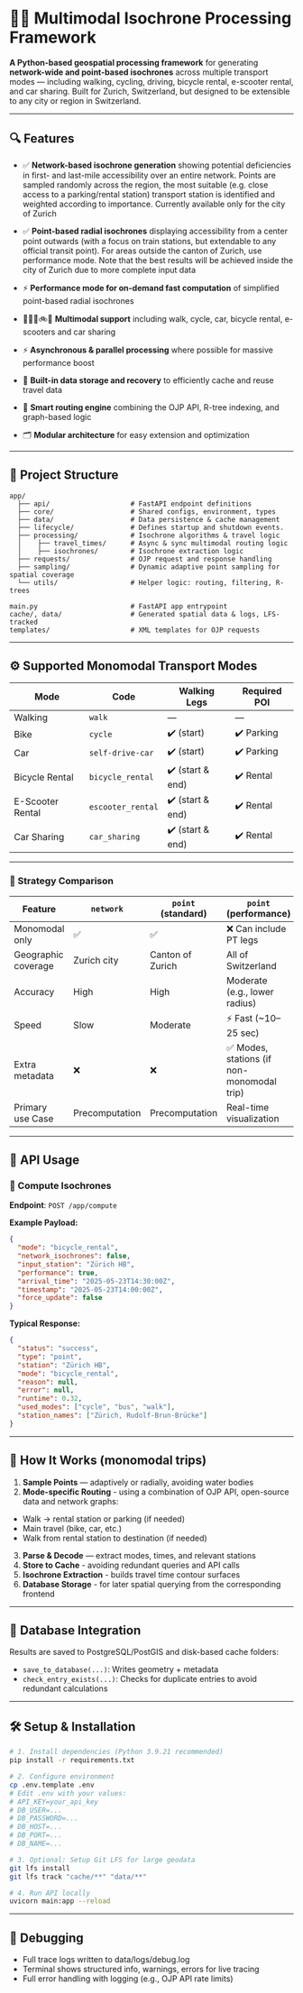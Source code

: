 # 🚶‍♂️ Multimodal Isochrone Processing Framework

**A Python-based geospatial processing framework** for generating **network-wide and point-based isochrones** across multiple transport modes — including walking, cycling, driving, bicycle rental, e-scooter rental, and car sharing. Built for Zurich, Switzerland, but designed to be extensible to any city or region in Switzerland.

---

## 🔍 Features

- ✅ **Network-based isochrone generation** showing potential deficiencies in first- and last-mile accessibility over an entire network. Points are sampled randomly across the region, the most suitable (e.g. close access to a parking/rental station) transport station is identified and weighted according to importance. Currently available only for the city of Zurich

- ✅ **Point-based radial isochrones** displaying accessibility from a center point outwards (with a focus on train stations, but extendable to any official transit point). For areas outside the canton of Zurich, use performance mode. Note that the best results will be achieved inside the city of Zurich due to more complete input data

- ⚡ **Performance mode for on-demand fast computation** of simplified point-based radial isochrones

- 🚶‍♂️🛴🚲🚗 **Multimodal support** including walk, cycle, car, bicycle rental, e-scooters and car sharing

- ⚡ **Asynchronous & parallel processing** where possible for massive performance boost

- 💾 **Built-in data storage and recovery** to efficiently cache and reuse travel data

- 🧠 **Smart routing engine** combining the OJP API, R-tree indexing, and graph-based logic

- 🗂 **Modular architecture** for easy extension and optimization

---

## 📁 Project Structure

```
app/
  ├── api/                    # FastAPI endpoint definitions
  ├── core/                   # Shared configs, environment, types
  ├── data/                   # Data persistence & cache management
  ├── lifecycle/              # Defines startup and shutdown events.  
  ├── processing/             # Isochrone algorithms & travel logic
  │    ├── travel_times/      # Async & sync multimodal routing logic
  │    ├── isochrones/        # Isochrone extraction logic
  ├── requests/               # OJP request and response handling
  ├── sampling/               # Dynamic adaptive point sampling for spatial coverage
  └── utils/                  # Helper logic: routing, filtering, R-trees

main.py                       # FastAPI app entrypoint
cache/, data/                 # Generated spatial data & logs, LFS-tracked
templates/                    # XML templates for OJP requests
```

---

## ⚙️ Supported Monomodal Transport Modes

| Mode             | Code             | Walking Legs     | Required POI  |
|------------------|------------------|------------------|-------------- |
| Walking          | `walk`           | —                | —             |
| Bike             | `cycle`          | ✔️ (start)       | ✔️ Parking   |
| Car              | `self-drive-car` | ✔️ (start)       | ✔️ Parking   |
| Bicycle Rental   | `bicycle_rental` | ✔️ (start & end) | ✔️ Rental    |
| E-Scooter Rental | `escooter_rental`| ✔️ (start & end) | ✔️ Rental    |
| Car Sharing      | `car_sharing`    | ✔️ (start & end) | ✔️ Rental    |

---

### 🔁 Strategy Comparison

| Feature                   | `network`      | `point` (standard) | `point` (performance)                      |
| ------------------------- | -------------- | ------------------ | -------------------------------------------|
| Monomodal only            | ✅             | ✅                | ❌ Can include PT legs                     |
| Geographic coverage       | Zurich city    | Canton of Zurich   | All of Switzerland                         |
| Accuracy                  | High           | High               | Moderate (e.g., lower radius)              |
| Speed                     | Slow           | Moderate           | ⚡ Fast (~10–25 sec)                       |
| Extra metadata            | ❌            | ❌                 | ✅ Modes, stations (if non-monomodal trip) |
| Primary use Case          | Precomputation | Precomputation     | Real-time visualization                    |

---

## 🚀 API Usage

### 🔄 Compute Isochrones

**Endpoint**: `POST /app/compute`

**Example Payload:**

```json
{
  "mode": "bicycle_rental",
  "network_isochrones": false,
  "input_station": "Zürich HB",
  "performance": true,
  "arrival_time": "2025-05-23T14:30:00Z",
  "timestamp": "2025-05-23T14:00:00Z",
  "force_update": false
}
```

**Typical Response:**
```json
{
  "status": "success",
  "type": "point",
  "station": "Zürich HB",
  "mode": "bicycle_rental",
  "reason": null,
  "error": null,
  "runtime": 0.32,
  "used_modes": ["cycle", "bus", "walk"],
  "station_names": ["Zürich, Rudolf-Brun-Brücke"]
}
```

---

## 🧠 How It Works (monomodal trips)

1. **Sample Points** — adaptively or radially, avoiding water bodies
2. **Mode-specific Routing** - using a combination of OJP API, open-source data and network graphs:
  - Walk → rental station or parking (if needed)
  - Main travel (bike, car, etc.)
  - Walk from rental station to destination (if needed) 
3. **Parse & Decode** — extract modes, times, and relevant stations
4. **Store to Cache** - avoiding redundant queries and API calls
5. **Isochrone Extraction** - builds travel time contour surfaces
6. **Database Storage** - for later spatial querying from the corresponding frontend

---

## 💾 Database Integration

Results are saved to PostgreSQL/PostGIS and disk-based cache folders:

- `save_to_database(...)`: Writes geometry + metadata
- `check_entry_exists(...)`: Checks for duplicate entries to avoid redundant calculations

---

## 🛠 Setup & Installation

```bash
# 1. Install dependencies (Python 3.9.21 recommended)
pip install -r requirements.txt

# 2. Configure environment
cp .env.template .env
# Edit .env with your values:
# API_KEY=your_api_key
# DB_USER=...
# DB_PASSWORD=...
# DB_HOST=...
# DB_PORT=...
# DB_NAME=...

# 3. Optional: Setup Git LFS for large geodata
git lfs install
git lfs track "cache/**" "data/**"

# 4. Run API locally
uvicorn main:app --reload
```

---

## 🧪 Debugging

- Full trace logs written to data/logs/debug.log
- Terminal shows structured info, warnings, errors for live tracing
- Full error handling with logging (e.g., OJP API rate limits)